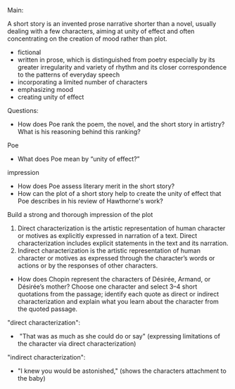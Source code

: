 Main:

A short story is an invented prose narrative shorter than a novel, usually dealing with a few characters, aiming at unity of effect and often concentrating on the creation of mood rather than plot. 

-   fictional
-   written in prose, which is distinguished from poetry especially by its greater irregularity and variety of rhythm and its closer correspondence to the patterns of everyday speech
-   incorporating a limited number of characters
-   emphasizing mood
-   creating unity of effect

Questions:

-   How does Poe rank the poem, the novel, and the short story in artistry? What is his reasoning behind this ranking?

Poe

-   What does Poe mean by “unity of effect?”

impression

-   How does Poe assess literary merit in the short story?
-   How can the plot of a short story help to create the unity of effect that Poe describes in his review of Hawthorne's work?

Build a strong and thorough impression of the plot

1.  Direct characterization is the artistic representation of human character or motives as explicitly expressed in narration of a text. Direct characterization includes explicit statements in the text and its narration.
2.  Indirect characterization is the artistic representation of human character or motives as expressed through the character’s words or actions or by the responses of other characters.

-   How does Chopin represent the characters of Désirée, Armand, or Désirée’s mother? Choose one character and select 3–4 short quotations from the passage; identify each quote as direct or indirect characterization and explain what you learn about the character from the quoted passage.

"direct characterization":

-    "That was as much as she could do or say" (expressing limitations of the character via direct characterization)

"indirect characterization":

-   "I knew you would be astonished," (shows the characters attachment to the baby)